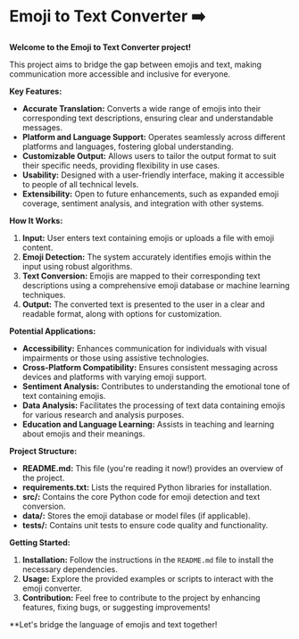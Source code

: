 # Emoji to Text Converter  ➡️ 

**Welcome to the Emoji to Text Converter project!** 

This project aims to bridge the gap between emojis and text, making communication more accessible and inclusive for everyone. 

**Key Features:**

- **Accurate Translation:** Converts a wide range of emojis into their corresponding text descriptions, ensuring clear and understandable messages.
- **Platform and Language Support:** Operates seamlessly across different platforms and languages, fostering global understanding.
- **Customizable Output:** Allows users to tailor the output format to suit their specific needs, providing flexibility in use cases.
- **Usability:** Designed with a user-friendly interface, making it accessible to people of all technical levels.
- **Extensibility:** Open to future enhancements, such as expanded emoji coverage, sentiment analysis, and integration with other systems.

**How It Works:**

1. **Input:** User enters text containing emojis or uploads a file with emoji content.
2. **Emoji Detection:** The system accurately identifies emojis within the input using robust algorithms.
3. **Text Conversion:** Emojis are mapped to their corresponding text descriptions using a comprehensive emoji database or machine learning techniques.
4. **Output:** The converted text is presented to the user in a clear and readable format, along with options for customization.

**Potential Applications:**

- **Accessibility:** Enhances communication for individuals with visual impairments or those using assistive technologies.
- **Cross-Platform Compatibility:** Ensures consistent messaging across devices and platforms with varying emoji support.
- **Sentiment Analysis:** Contributes to understanding the emotional tone of text containing emojis.
- **Data Analysis:** Facilitates the processing of text data containing emojis for various research and analysis purposes.
- **Education and Language Learning:** Assists in teaching and learning about emojis and their meanings.

**Project Structure:**

- **README.md:** This file (you're reading it now!) provides an overview of the project.
- **requirements.txt:** Lists the required Python libraries for installation.
- **src/:** Contains the core Python code for emoji detection and text conversion.
- **data/:** Stores the emoji database or model files (if applicable).
- **tests/:** Contains unit tests to ensure code quality and functionality.

**Getting Started:**

1. **Installation:** Follow the instructions in the `README.md` file to install the necessary dependencies.
2. **Usage:** Explore the provided examples or scripts to interact with the emoji converter.
3. **Contribution:** Feel free to contribute to the project by enhancing features, fixing bugs, or suggesting improvements!

**Let's bridge the language of emojis and text together!
